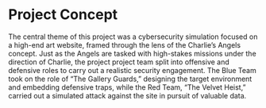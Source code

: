 # Project Concept

The central theme of this project was a cybersecurity simulation focused on a high-end art website, framed through the lens of the Charlie’s Angels concept. Just as the Angels are tasked with high-stakes missions under the direction of Charlie, the project project team split into offensive and defensive roles to carry out a realistic security engagement. The Blue Team took on the role of “The Gallery Guards,” designing the target environment and embedding defensive traps, while the Red Team, “The Velvet Heist,” carried out a simulated attack against the site in pursuit of valuable data.
